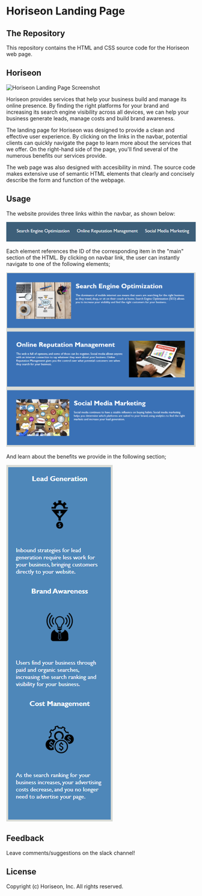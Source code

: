 # Horiseon Landing Page

## The Repository

This repository contains the HTML and CSS source code for the Horiseon web page.

## Horiseon

![Horiseon Landing Page Screenshot](Develop/assets/images/landing-page.png)

Horiseon provides services that help your business build and manage its online presence. By finding the right platforms for your brand and increasing its search engine visibility across all devices, we can help your business generate leads, manage costs and build brand awareness.

The landing page for Horiseon was designed to provide a clean and effective user experience. By clicking on the links in the navbar, potential clients can quickly navigate the page to learn more about the services that we offer. On the right-hand side of the page, you'll find several of the numerous benefits our services provide. 

The web page was also designed with accesibility in mind. The source code makes extensive use of semantic HTML elements that clearly and concisely describe the form and function of the webpage.

## Usage

The website provides three links within the navbar, as shown below:

![Horiseon navigation links](Develop/assets/images/screenshot2.png)

Each element references the ID of the corresponding item in the "main" section of the HTML. By clicking on navbar link, the user can instantly navigate to one of the following elements;

![Horiseon services offered](Develop/assets/images/screenshot3.png)

And learn about the benefits we provide in the following section;

![Horiseon services offered](Develop/assets/images/screenshot4.png)

## Feedback

Leave comments/suggestions on the slack channel! 

## License

Copyright (c) Horiseon, Inc. All rights reserved.

